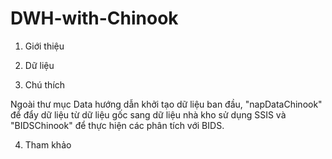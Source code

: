 # DWH-with-Chinook
1. Giới thiệu

2. Dữ liệu

3. Chú thích

Ngoài thư mục Data hướng dẫn khởi tạo dữ liệu ban đầu, "napDataChinook" để đẩy dữ liệu từ dữ liệu gốc sang dữ liệu nhà kho sử dụng SSIS và "BIDSChinook" để thực hiện các phân tích với BIDS.

4. Tham khảo
